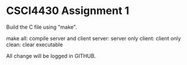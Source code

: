 CSCI4430 Assignment 1
==========

Build the C file using "make".

make
	all: compile server and client
	server: server only
	client: client only
	clean: clear executable

All change will be logged in GITHUB.